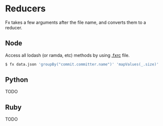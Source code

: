 # Reducers

Fx takes a few arguments after the file name, and converts them to a reducer.

## Node

Access all lodash (or ramda, etc) methods by using [.fxrc](#using-fxrc) file.

```bash
$ fx data.json 'groupBy("commit.committer.name")' 'mapValues(_.size)'
```

## Python

TODO

## Ruby

TODO
